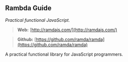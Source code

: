 ## Rambda Guide
*Practical functional JavaScript.*

> **Web:** [http://ramdajs.com/](http://ramdajs.com/)

> **Github:** [https://github.com/ramda/ramda](https://github.com/ramda/ramda)

A practical functional library for JavaScript programmers.
